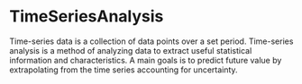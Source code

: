 # TimeSeriesAnalysis

Time-series data is a collection of data points over a set period. Time-series analysis is a method of analyzing data to extract useful statistical information and characteristics.  A main goals is to predict future value by extrapolating from the time series accounting for uncertainty.
